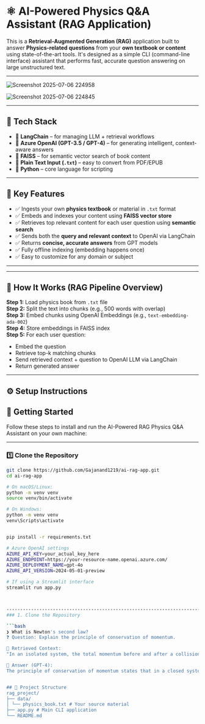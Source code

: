 # ⚛️ AI-Powered Physics Q&A Assistant (RAG Application)

This is a **Retrieval-Augmented Generation (RAG)** application built to answer **Physics-related questions** from your **own textbook or content** using state-of-the-art tools. It's designed as a simple CLI (command-line interface) assistant that performs fast, accurate question answering on large unstructured text.

---
![Screenshot 2025-07-06 224958](https://github.com/user-attachments/assets/49863088-a648-4d86-a264-700d0557bbdb)

![Screenshot 2025-07-06 224845](https://github.com/user-attachments/assets/e6d6b7be-d769-4c43-88a9-3c7534ce4311)


---

## 🚀 Tech Stack

- 🔗 **LangChain** – for managing LLM + retrieval workflows
- 🤖 **Azure OpenAI (GPT-3.5 / GPT-4)** – for generating intelligent, context-aware answers
- 🧠 **FAISS** – for semantic vector search of book content
- 📝 **Plain Text Input (`.txt`)** – easy to convert from PDF/EPUB
- 🐍 **Python** – core language for scripting

---

## 🎯 Key Features

- ✅ Ingests your own **physics textbook** or material in `.txt` format
- ✅ Embeds and indexes your content using **FAISS vector store**
- ✅ Retrieves top relevant content for each user question using **semantic search**
- ✅ Sends both the **query and relevant context** to OpenAI via LangChain
- ✅ Returns **concise, accurate answers** from GPT models
- ✅ Fully offline indexing (embedding happens once)
- ✅ Easy to customize for any domain or subject

---




---

## 🧠 How It Works (RAG Pipeline Overview)

**Step 1:** Load physics book from `.txt` file  
**Step 2:** Split the text into chunks (e.g., 500 words with overlap)  
**Step 3:** Embed chunks using OpenAI Embeddings (e.g., `text-embedding-ada-002`)  
**Step 4:** Store embeddings in FAISS index  
**Step 5:** For each user question:
  - Embed the question
  - Retrieve top-k matching chunks
  - Send retrieved context + question to OpenAI LLM via LangChain
  - Return generated answer

---

## ⚙️ Setup Instructions
## 🚀 Getting Started

Follow these steps to install and run the AI-Powered RAG Physics Q&A Assistant on your own machine:

---

### 1️⃣ Clone the Repository

```bash
git clone https://github.com/Gajanand1219/ai-rag-app.git
cd ai-rag-app

# On macOS/Linux:
python -m venv venv
source venv/bin/activate

# On Windows:
python -m venv venv
venv\Scripts\activate


pip install -r requirements.txt

# Azure OpenAI settings
AZURE_API_KEY=your_actual_key_here
AZURE_ENDPOINT=https://your-resource-name.openai.azure.com/
AZURE_DEPLOYMENT_NAME=gpt-4o
AZURE_API_VERSION=2024-05-01-preview

# If using a Streamlit interface
streamlit run app.py



--------------------------------------------------------------------------------------------------------------------------------------------....
### 1. Clone the Repository

```bash
❯ What is Newton's second law?
❓ Question: Explain the principle of conservation of momentum.

📄 Retrieved Context:
"In an isolated system, the total momentum before and after a collision remains constant..."

🤖 Answer (GPT-4):
The principle of conservation of momentum states that in a closed system with no external forces, the total momentum of the system remains constant over time. This means the momentum before and after an interaction is equal.


## 🧱 Project Structure
rag_project/
├── data/
│ └── physics_book.txt # Your source material
├── app.py # Main CLI application
└── README.md
